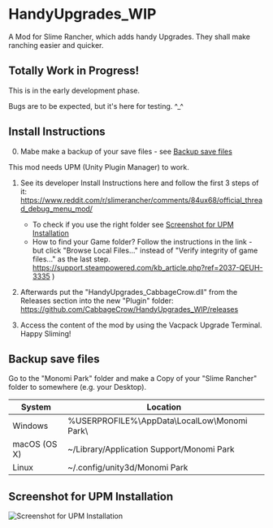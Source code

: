 # HandyUpgrades_WIP
A Mod for Slime Rancher, which adds handy Upgrades. They shall make ranching easier and quicker.

## Totally Work in Progress!
This is in the early development phase.

Bugs are to be expected, but it's here for testing. ^_^

## Install Instructions
0. Mabe make a backup of your save files - see [Backup save files](#backup-save-files)

This mod needs UPM (Unity Plugin Manager) to work.

1. See its developer Install Instructions here and follow the first 3 steps of it:  
   https://www.reddit.com/r/slimerancher/comments/84ux68/official_thread_debug_menu_mod/  
   
   * To check if you use the right folder see [Screenshot for UPM Installation](#screenshot-for-upm-installation)  
   * How to find your Game folder? Follow the instructions in the link - but click "Browse Local Files..." instead of "Verify integrity of game files..." as the last step.  
   https://support.steampowered.com/kb_article.php?ref=2037-QEUH-3335 )  
 
   
2. Afterwards put the "HandyUpgrades_CabbageCrow.dll" from the Releases section into the new "Plugin" folder:  
   https://github.com/CabbageCrow/HandyUpgrades_WIP/releases
   
3. Access the content of the mod by using the Vacpack Upgrade Terminal.  
   Happy Sliming!

## Backup save files
Go to the "Monomi Park" folder and make a Copy of your "Slime Rancher" folder to somewhere (e.g. your Desktop).

| System       | Location                                     |
|--------------|----------------------------------------------|
| Windows      | %USERPROFILE%\AppData\LocalLow\Monomi Park\  |
| macOS (OS X) | \~/Library/Application Support/Monomi Park   |
| Linux        | \~/.config/unity3d/Monomi Park               |

## Screenshot for UPM Installation
![Screenshot for UPM Installation](https://github.com/CabbageCrow/HandyUpgrades_WIP/blob/master/UPM_Helping_Screenshot.png)
